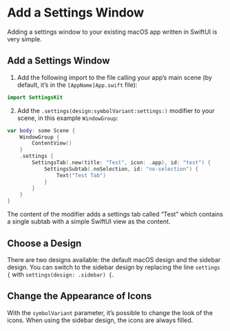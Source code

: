 # Add a Settings Window

Adding a settings window to your existing macOS app written in SwiftUI is very simple.

## Add a Settings Window
1. Add the following import to the file calling your app’s main scene (by default, it’s in the `[AppName]App.swift` file):
```swift
import SettingsKit
```
2. Add the `.settings(design:symbolVariant:settings:)` modifier to your scene, in this example `WindowGroup`:
```swift
var body: some Scene {
    WindowGroup {
        ContentView()
    }
    .settings {
        SettingsTab(.new(title: "Test", icon: .app), id: "test") {
            SettingsSubtab(.noSelection, id: "no-selection") {
                Text("Test Tab")
            }
        }
    }
}
```
The content of the modifier adds a settings tab called “Test” which contains a single subtab with a simple SwiftUI view as the content.

## Choose a Design
There are two designs available: the default macOS design and the sidebar design. You can switch to the sidebar design by replacing the line `settings {` with `settings(design: .sidebar) {`.

## Change the Appearance of Icons
With the `symbolVariant` parameter, it’s possible to change the look of the icons. When using the sidebar design, the icons are always filled.